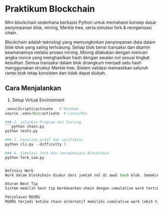 # Praktikum Blockchain

Mini blockchain sederhana berbasis Python untuk memahami konsep dasar penyimpanan blok, mining, Merkle tree, serta simulasi fork & reorganisasi chain.  

Blockchain adalah teknologi yang memungkinkan penyimpanan data dalam blok-blok yang saling terhubung. Setiap blok berisi transaksi dan dijamin keamanannya melalui proses mining. Mining dilakukan dengan mencari angka nonce yang menghasilkan hash dengan awalan nol sesuai tingkat kesulitan. Semua transaksi dalam blok dirangkum menjadi satu hash menggunakan struktur Merkle tree. Sistem validasi memastikan seluruh rantai blok tetap konsisten dan tidak dapat diubah.


## Cara Menjalankan

1. Setup Virtual Environment
```python -m venv .venv
.venv\Scripts\activate   # Windows
source .venv/bin/activate  # Linux/Mac

### 2. Jalankan Program dan Testing
```python chain.py
python tests.py

### 3. Generate proof dan verifikasi
python cli.py --difficulty 3

### 4. Simulasi fork dan reorganisasi blockchain
python fork_sim.py


Definisi Work
Work dalam blockchain diukur dari jumlah nol di awal hash blok. Semakin banyak nol berarti work lebih besar dan mining lebih sulit. Cumulative work adalah total work dari genesis block hingga blok terakhir dalam suatu chain.

Aturan Best Tip
Sistem memilih best tip berdasarkan chain dengan cumulative work tertinggi. Jika cumulative work sama, chain dengan hash lexicographically lebih kecil yang dipilih. Aturan ini memastikan konsensus terdistribusi.

Penjelasan REORG
REORG terjadi ketika chain alternatif memiliki cumulative work lebih tinggi daripada chain utama. Sistem secara otomatis beralih ke chain yang lebih valid ini untuk menjaga integritas blockchain. Proses ini mencegah double spending dan mempertahankan konsistensi data.

